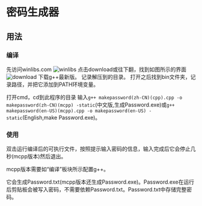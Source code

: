 # 密码生成器
## 用法
### 编译
先访问winlibs.com
![winlibs](https://github.com/user-attachments/assets/2d8b997e-81b6-44e1-aefe-f54239eed599)
点击download或往下翻，找到如图所示的界面
![download](https://github.com/user-attachments/assets/782a6432-e5be-48a6-97c1-a18feb9b70f0)
下载g++最新版。
记录解压到的目录。
打开之后找到bin文件夹，记录路径，并把它添加到PATH环境变量。

打开cmd，cd到此程序的目录
输入`g++ makepassword(zh-CN)(cpp).cpp -o makepassword(zh-CN)(mcpp) -static`(中文版,生成Password.exe)或`g++ makepassword(en-US)(mcpp).cpp -o makepassword(en-US) -static`(English,make Password.exe)。

### 使用
双击运行编译后的可执行文件，按照提示输入密码的信息，输入完成后它会停止几秒(mcpp版本)然后退出。

mcpp版本需要如“编译”板块所示配置g++。

它会生成Password.txt(mcpp版本还生成Password.exe)。Password.exe在运行后剪贴板会被写入密码，不需要依赖Password.txt。Password.txt中存储完整密码。
